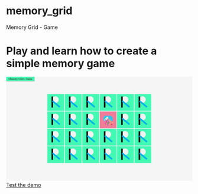 # memory_grid
Memory Grid - Game

<h1>Play and learn how to create a simple memory game</h1>

<img src="memory.jpg">
<a href="https://rahul3v.xyz/github/memory_grid" target="_blank">Test the demo</a>
